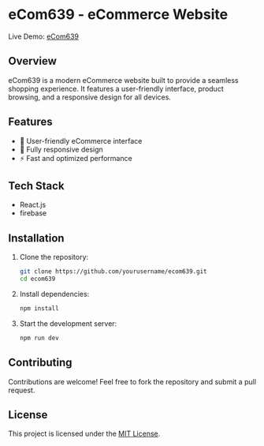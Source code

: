 # eCom639 - eCommerce Website

Live Demo: [eCom639](https://ecom639.netlify.app/)

## Overview

eCom639 is a modern eCommerce website built to provide a seamless shopping experience. It features a user-friendly interface, product browsing, and a responsive design for all devices.

## Features
- 🛒 User-friendly eCommerce interface
- 📱 Fully responsive design
- ⚡ Fast and optimized performance

## Tech Stack
- React.js
- firebase

## Installation

1. Clone the repository:
   ```bash
   git clone https://github.com/yourusername/ecom639.git
   cd ecom639
   ```
2. Install dependencies:
   ```bash
   npm install
   ```
3. Start the development server:
   ```bash
   npm run dev
   ```

## Contributing
Contributions are welcome! Feel free to fork the repository and submit a pull request.

## License
This project is licensed under the [MIT License](LICENSE).

